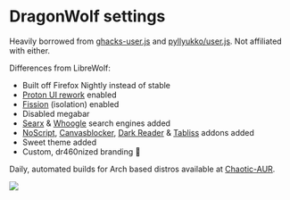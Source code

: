 # DragonWolf settings

Heavily borrowed from [ghacks-user.js](https://github.com/ghacksuserjs/ghacks-user.js) and [pyllyukko/user.js](https://github.com/pyllyukko/user.js). Not affiliated with either.

Differences from LibreWolf:
- Built off Firefox Nightly instead of stable
- [Proton UI rework](https://wiki.mozilla.org/Firefox/Proton) enabled
- [Fission](https://wiki.mozilla.org/Project_Fission) (isolation) enabled
- Disabled megabar
- [Searx](https://searx.garudalinux.org/) & [Whoogle](https://search.garudalinux.org/) search engines added
- [NoScript](https://addons.mozilla.org/en-US/firefox/addon/noscript/), [Canvasblocker](https://addons.mozilla.org/en-US/firefox/addon/canvasblocker/), [Dark Reader](https://addons.mozilla.org/en-US/firefox/addon/darkreader/) & [Tabliss](https://addons.mozilla.org/en-US/firefox/addon/tabliss/) addons added 
- Sweet theme added
- Custom, dr460nized branding 🐉

Daily, automated builds for Arch based distros available at [Chaotic-AUR](https://chaotic.cx). 

<img src=https://gitlab.com/dr460nf1r3/dragonwolf-settings/-/raw/master/about.png/>
